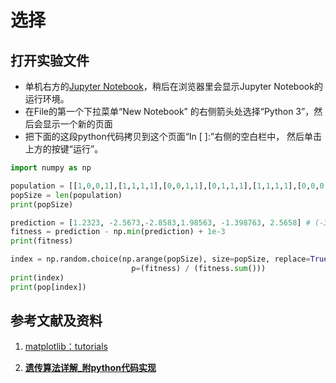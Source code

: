 # 选择

## 打开实验文件

- 单机右方的[Jupyter Notebook](https://mybinder.org/v2/gh/ipython/ipython-in-depth/master?filepath=binder/Index.ipynb)，稍后在浏览器里会显示Jupyter Notebook的运行环境。
- 在File的第一个下拉菜单“New Notebook” 的右侧箭头处选择“Python 3”，然后会显示一个新的页面
- 把下面的这段python代码拷贝到这个页面“In [ ]:”右侧的空白栏中， 然后单击上方的按键“运行”。

```python
import numpy as np

population = [[1,0,0,1],[1,1,1,1],[0,0,1,1],[0,1,1,1],[1,1,1,1],[0,0,0,0]]
popSize = len(population)
print(popSize)

prediction = [1.2323, -2.5673,-2.8583,1.98563, -1.398763, 2.5658] # (-3,3)
fitness = prediction - np.min(prediction) + 1e-3
print(fitness)

index = np.random.choice(np.arange(popSize), size=popSize, replace=True,
                           p=(fitness) / (fitness.sum()))
print(index)
print(pop[index])
```

## 参考文献及资料

1. [matplotlib：tutorials](https://matplotlib.org/tutorials/index.html)

2. [**遗传算法详解_附python代码实现**](https://blog.csdn.net/ha_ha_ha233/article/details/91364937)

